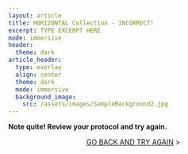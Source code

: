 ```yaml
---
layout: article
title: HORIZONTAL Collection - INCORRECT!
excerpt: TYPE EXCERPT HERE
mode: immersive
header:
  theme: dark
article_header:
  type: overlay
  align: center
  theme: dark
  mode: immersive
  background_image:
    src: /assets/images/SampleBackground2.jpg
---
```


**Note quite! Review your protocol and try again.**


<p align="center">
<a class="button button--outline-primary button--pill" href="HorizontalSupplies1">GO BACK AND TRY AGAIN</a> ></p>